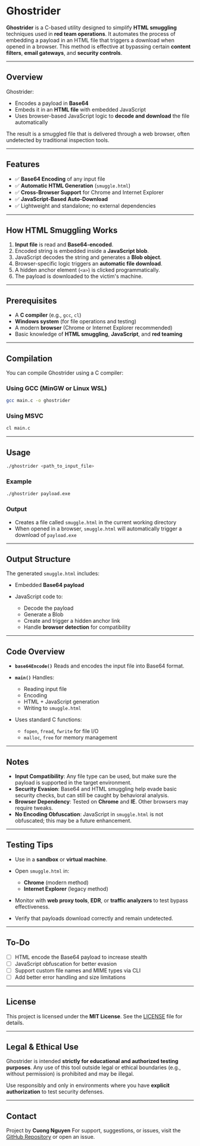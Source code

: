 
# Ghostrider

**Ghostrider** is a C-based utility designed to simplify **HTML smuggling** techniques used in **red team operations**. It automates the process of embedding a payload in an HTML file that triggers a download when opened in a browser. This method is effective at bypassing certain **content filters**, **email gateways**, and **security controls**.

---

## Overview

Ghostrider:
- Encodes a payload in **Base64**
- Embeds it in an **HTML file** with embedded JavaScript
- Uses browser-based JavaScript logic to **decode and download** the file automatically

The result is a smuggled file that is delivered through a web browser, often undetected by traditional inspection tools.

---

## Features

- ✅ **Base64 Encoding** of any input file
- ✅ **Automatic HTML Generation** (`smuggle.html`)
- ✅ **Cross-Browser Support** for Chrome and Internet Explorer
- ✅ **JavaScript-Based Auto-Download**
- ✅ Lightweight and standalone; no external dependencies

---

## How HTML Smuggling Works

1. **Input file** is read and **Base64-encoded**.
2. Encoded string is embedded inside a **JavaScript blob**.
3. JavaScript decodes the string and generates a **Blob object**.
4. Browser-specific logic triggers an **automatic file download**.
5. A hidden anchor element (`<a>`) is clicked programmatically.
6. The payload is downloaded to the victim's machine.

---

## Prerequisites

- A **C compiler** (e.g., `gcc`, `cl`)
- **Windows system** (for file operations and testing)
- A modern **browser** (Chrome or Internet Explorer recommended)
- Basic knowledge of **HTML smuggling**, **JavaScript**, and **red teaming**

---

## Compilation

You can compile Ghostrider using a C compiler:

### Using GCC (MinGW or Linux WSL)

```bash
gcc main.c -o ghostrider
````

### Using MSVC

```bash
cl main.c
```

---

## Usage

```bash
./ghostrider <path_to_input_file>
```

### Example

```bash
./ghostrider payload.exe
```

### Output

* Creates a file called `smuggle.html` in the current working directory
* When opened in a browser, `smuggle.html` will automatically trigger a download of `payload.exe`

---

## Output Structure

The generated `smuggle.html` includes:

* Embedded **Base64 payload**
* JavaScript code to:

  * Decode the payload
  * Generate a Blob
  * Create and trigger a hidden anchor link
  * Handle **browser detection** for compatibility

---

## Code Overview

* **`base64Encode()`**
  Reads and encodes the input file into Base64 format.

* **`main()`**
  Handles:

  * Reading input file
  * Encoding
  * HTML + JavaScript generation
  * Writing to `smuggle.html`

* Uses standard C functions:

  * `fopen`, `fread`, `fwrite` for file I/O
  * `malloc`, `free` for memory management

---

## Notes

* **Input Compatibility**: Any file type can be used, but make sure the payload is supported in the target environment.
* **Security Evasion**: Base64 and HTML smuggling help evade basic security checks, but can still be caught by behavioral analysis.
* **Browser Dependency**: Tested on **Chrome** and **IE**. Other browsers may require tweaks.
* **No Encoding Obfuscation**: JavaScript in `smuggle.html` is not obfuscated; this may be a future enhancement.

---

## Testing Tips

* Use in a **sandbox** or **virtual machine**.
* Open `smuggle.html` in:

  * **Chrome** (modern method)
  * **Internet Explorer** (legacy method)
* Monitor with **web proxy tools**, **EDR**, or **traffic analyzers** to test bypass effectiveness.
* Verify that payloads download correctly and remain undetected.

---

## To-Do

* [ ] HTML encode the Base64 payload to increase stealth
* [ ] JavaScript obfuscation for better evasion
* [ ] Support custom file names and MIME types via CLI
* [ ] Add better error handling and size limitations

---

## License

This project is licensed under the **MIT License**.
See the [LICENSE](https://raw.githubusercontent.com/hookthieves/ghostrider/main/LICENCE) file for details.

---

## Legal & Ethical Use

Ghostrider is intended **strictly for educational and authorized testing purposes**.
Any use of this tool outside legal or ethical boundaries (e.g., without permission) is prohibited and may be illegal.

Use responsibly and only in environments where you have **explicit authorization** to test security defenses.

---

## Contact

Project by **Cuong Nguyen**
For support, suggestions, or issues, visit the [GitHub Repository](https://github.com/hookthieves/ghostrider) or open an issue.

